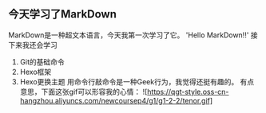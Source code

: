 ## 今天学习了MarkDown
MarkDown是一种超文本语言，今天我第一次学习了它。
'Hello MarkDown!!'
接下来我还会学习
1. Git的基础命令
2. Hexo框架
3. Hexo更换主题
用命令行敲命令是一种Geek行为，我觉得还挺有趣的。
有点意思，下面这张gif可以形容我的心情：
![https://qgt-style.oss-cn-hangzhou.aliyuncs.com/newcoursep4/g1/g1-2-2/tenor.gif]
